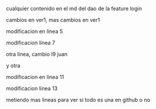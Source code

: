 cualquier contenido en el md del dao de la feature login

cambios en ver1, mas cambios en ver1

modificacion en linea 5

modificacion linea 7

otra linea, cambio l9 juan

y otra

modificacion en linea 11

modificacion linea 13

metiendo mas lineas para ver si todo es una en github o no